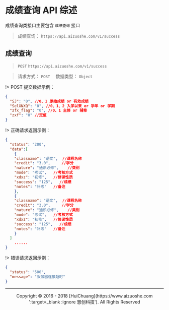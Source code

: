 # 成绩查询 API 综述

成绩查询类接口主要包含 `成绩查询` 接口

> 成绩查询： `https://api.aizuoshe.com/v1/success`

## 成绩查询

> `POST` `https://api.aizuoshe.com/v1/success`

> 请求方式： `POST` 　数据类型： `Object`

!> POST 提交数据示例：

```json
{
  "SJ": "0", //0、1 原始成绩 or 有效成绩
  "SelXNXQ": "0", //0、1、2 入学以来 or 学年 or 学期
  "zfx_flag": "0", //0、1 主修 or 辅修
  "zxf": "0" //定值
}
```

!> 正确请求返回示例：

```json
{
  "status": "200",
  "data":[
    {
    "classname": "语文",  //课程名称
    "credit": "3.0",     //学分
    "nature": "通识必修",    //类别
    "mode": "考试",   //考核方式
    "xdxz": "初修",   //修读性质
    "success": "125",   //成绩
    "notes": "补考"   //备注
    },
    {
    "classname": "语文",  //课程名称
    "credit": "3.0",     //学分
    "nature": "通识必修",    //类别
    "mode": "考试",   //考核方式
    "xdxz": "初修",   //修读性质
    "success": "125",   //成绩
    "notes": "补考"   //备注
    }
  ]
    ......
}
```

!> 错误请求返回示例：

```json
{
  "status": "500",
  "message": "服务器连接超时"
}
```

---

<center>Copyright © 2016 - 2018 [HuiChuang](https://www.aizuoshe.com ':target=_blank :ignore 慧创科技'). All Rights Reserved</center>
